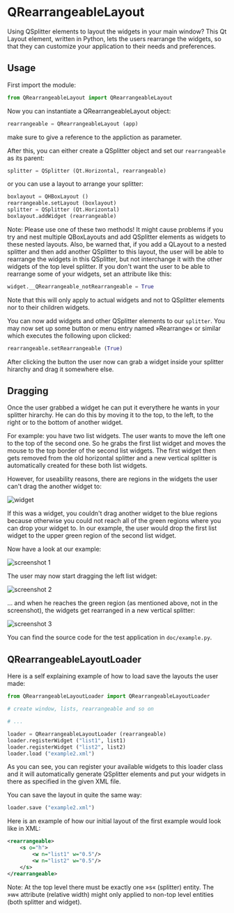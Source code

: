 QRearrangeableLayout
====================

Using QSplitter elements to layout the widgets in your main window? This Qt
Layout element, written in Python, lets the users rearrange the widgets, so that
they can customize your application to their needs and preferences.

Usage
-----

First import the module:

```python
from QRearrangeableLayout import QRearrangeableLayout
```

Now you can instantiate a QRearrangeableLayout object:

```python
rearrangeable = QRearrangeableLayout (app)
```
make sure to give a reference to the appliction as parameter.

After this, you can either create a QSplitter object and set our
``rearrangeable`` as its parent:

```python
splitter = QSplitter (Qt.Horizontal, rearrangeable)
```
or you can use a layout to arrange your splitter:

```python
boxlayout = QHBoxLayout ()
rearrangeable.setLayout (boxlayout)
splitter = QSplitter (Qt.Horizontal)
boxlayout.addWidget (rearrangeable)
```

Note: Please use one of these two methods! It might cause problems if you try
and nest multiple QBoxLayouts and add QSplitter elements as widgets to these
nested layouts. Also, be warned that, if you add a QLayout to a nested splitter
and then add another QSplitter to this layout, the user will be able to
rearrange the widgets in this QSplitter, but not interchange it with the other
widgets of the top level splitter. If you don't want the user to be able to
rearrange some of your widgets, set an attribute like this:

```python
widget.__QRearrangeable_notRearrangeable = True
```

Note that this will only apply to actual widgets and not to QSplitter elements
nor to their children widgets.

You can now add widgets and other QSplitter elements to our ``splitter``. You
may now set up some button or menu entry named »Rearrange« or similar which
executes the following upon clicked:

```python
rearrangeable.setRearrangeable (True)
```
After clicking the button the user now can grab a widget inside your splitter
hirarchy and drag it somewhere else.


Dragging
--------

Once the user grabbed a widget he can put it everythere he wants in your
splitter hirarchy. He can do this by moving it to the top, to the left, to the
right or to the bottom of another widget.

For example: you have two list widgets. The user wants to move the left one to
the top of the second one. So he grabs the first list widget and moves the mouse
to the top border of the second list widgets. The first widget then gets removed
from the old horizontal splitter and a new vertical splitter is automatically
created for these both list widgets.

However, for useability reasons, there are regions in the widgets the user can't
drag the another widget to:

![widget](https://raw.github.com/devkid/QRearrangeableLayout/master/doc/widget.png)

If this was a widget, you couldn't drag another widget to the blue regions
because otherwise you could not reach all of the green regions where you can
drop your widget to. In our example, the user would drop the first list widget
to the upper green region of the second list widget.

Now have a look at our example:

![screenshot 1](https://raw.github.com/devkid/QRearrangeableLayout/master/doc/screenshot1.png)

The user may now start dragging the left list widget:

![screenshot 2](https://raw.github.com/devkid/QRearrangeableLayout/master/doc/screenshot2.png)

... and when he reaches the green region (as mentioned above, not in the
screenshot), the widgets get rearranged in a new vertical splitter:

![screenshot 3](https://raw.github.com/devkid/QRearrangeableLayout/master/doc/screenshot3.png)

You can find the source code for the test application in `doc/example.py`.


QRearrangeableLayoutLoader
--------------------------

Here is a self explaining example of how to load save the layouts the user made:

```python
from QRearrangeableLayoutLoader import QRearrangeableLayoutLoader

# create window, lists, rearrangeable and so on

# ...

loader = QRearrangeableLayoutLoader (rearrangeable)
loader.registerWidget ("list1", list1)
loader.registerWidget ("list2", list2)
loader.load ("example2.xml")
```

As you can see, you can register your available widgets to this loader class
and it will automatically generate QSplitter elements and put your widgets in
there as specified in the given XML file.

You can save the layout in quite the same way:
```python
loader.save ("example2.xml")
```

Here is an example of how our initial layout of the first example would look
like in XML:

```xml
<rearrangeable>
	<s o="h">
		<w n="list1" w="0.5"/>
		<w n="list2" w="0.5"/>
	</s>
</rearrangeable>
```

Note: At the top level there must be exactly one »s« (splitter) entity. The »w«
attribute (relative width) might only applied to non-top level entities (both
splitter and widget).
